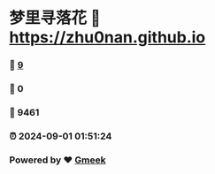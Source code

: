 # 梦里寻落花 :link: https://zhu0nan.github.io 
### :page_facing_up: [9](https://zhu0nan.github.io/tag.html) 
### :speech_balloon: 0 
### :hibiscus: 9461 
### :alarm_clock: 2024-09-01 01:51:24 
### Powered by :heart: [Gmeek](https://github.com/Meekdai/Gmeek)

